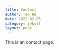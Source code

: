 ```yaml
---
title: Contact
author: Tao He
date: 2022-02-05
category: jekyll
layout: post
---
```


This is an contact page.

